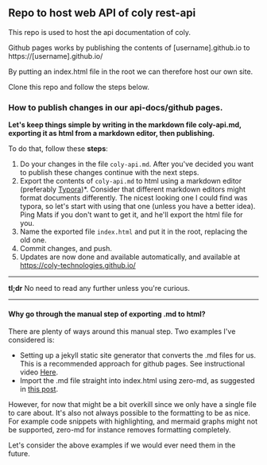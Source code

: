 ## Repo to host web API of coly rest-api

This repo is used to host the api documentation of coly. 

Github pages works by publishing the contents of [username].github.io to https://[username].github.io/

By putting an index.html file in the root we can therefore host our own site. 

Clone this repo and follow the steps below.


### How to publish changes in our api-docs/github pages.

**Let's keep things simple by writing in the markdown file coly-api.md, exporting it as html from a markdown editor, then publishing.**

To do that, follow these **steps**:

1. Do your changes in the file `coly-api.md`. After you've decided you want to publish these changes continue with the next steps. 
2. Export the contents of `coly-api.md` to html using a markdown editor (preferably [Typora](https://typora.io/))*. Consider that different markdown editors might format documents differently. The nicest looking one I could find was typora, so let's start with using that one (unless you have a better idea). Ping Mats if you don't want to get it, and he'll export the html file for you.
3. Name the exported file `index.html` and put it in the root, replacing the old one. 
4. Commit changes, and push.
5. Updates are now done and available automatically, and available at https://coly-technologies.github.io/



---

**tl;dr** No need to read any further unless you're curious. 

---

#### Why go through the manual step of exporting .md to html?

There are plenty of ways around this manual step. Two examples I've considered is:

* Setting up a jekyll static site generator that converts the .md files for us. This is a recommended approach for github pages. See instructional video [Here](https://www.youtube.com/watch?v=VDOyjwWPKs4).
* Import the .md file straight into index.html using zero-md, as suggested in [this post](https://stackoverflow.com/questions/37770620/how-to-include-markdown-md-files-inside-html-files). 

However, for now that might be a bit overkill since we only have a single file to care about. It's also not always possible to the formatting to be as nice. For example code snippets with highlighting, and mermaid graphs might not be supported, zero-md for instance removes formatting completely.

Let's consider the above examples if we would ever need them in the future.

